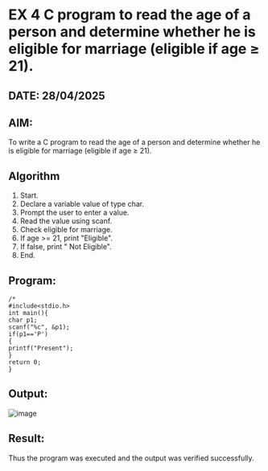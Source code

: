 # EX 4 C program to read the age of a person and determine whether he is eligible for marriage (eligible if age ≥ 21).
## DATE: 28/04/2025
## AIM:
To write a C program to read the age of a person and determine whether he is eligible for marriage (eligible if age ≥ 21).

## Algorithm
1. Start. 
2. Declare a variable value of type char. 
3. Prompt the user to enter a value. 
4. Read the value using scanf. 
5. Check eligible for marriage. 
6. If age >= 21, print "Eligible". 
7. If false, print " Not Eligible". 
8. End. 

## Program:
```
/*
#include<stdio.h> 
int main(){ 
char p1; 
scanf("%c", &p1); 
if(p1=='P') 
{ 
printf("Present"); 
} 
return 0; 
}
```

## Output:
![image](https://github.com/user-attachments/assets/991943b4-ca63-4292-bf40-9b5f63276217)



## Result:
Thus the program was executed and the output was verified successfully.
